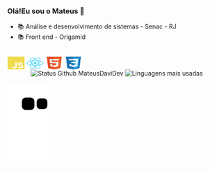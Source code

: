 ### Olá!Eu sou o Mateus 👋

- 📚 Análise e desenvolvimento de sistemas - Senac - RJ
- 📚 Front end - Origamid
  
 </div>
<div style="display: inline_block"><br>
  <img align="center" alt="mateus-Js" height="30" width="40" src="https://raw.githubusercontent.com/devicons/devicon/master/icons/javascript/javascript-plain.svg">
  <img align="center" alt="mateus-React" height="30" width="40" src="https://raw.githubusercontent.com/devicons/devicon/master/icons/react/react-original.svg">
  <img align="center" alt="mateus-HTML" height="30" width="40" src="https://raw.githubusercontent.com/devicons/devicon/master/icons/html5/html5-original.svg">
  <img align="center" alt="mateus-CSS" height="30" width="40" src="https://raw.githubusercontent.com/devicons/devicon/master/icons/css3/css3-original.svg">
  </div>
  
  <div align="center">
<img width="450em" alt="Status Github MateusDaviDev" src="https://github-readme-stats.vercel.app/api?username=MateusDaviDev&show_icons=true&theme=dracula" />
<img width="380em" alt="Linguagens mais usadas" src="https://github-readme-stats.vercel.app/api/top-langs/?username=MateusDaviDev&layout=compact&theme=dracula"/>
</div>

![Snake animation](https://github.com/MateusDaviDev/MateusDaviDev/blob/output/github-contribution-grid-snake.svg)


